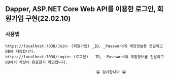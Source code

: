 ## Dapper, ASP.NET Core Web API를 이용한 로그인, 회원가입 구현(22.02.10)

### 사용법
`https://localhost:7038/Join: (회원가입) _ID, _Password에 계정정보를 전달하고 DB에 저장합니다.`   
`https://localhost:7038/Login: (로그인)  _ID, _Password에 계정정보를 전달하고 DB에서 계정이 유효한지 확인합니다.`
           
             
                     
            
                                            😀 감사합니다 😀
